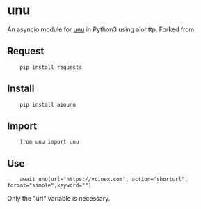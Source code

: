 
# unu

An asyncio module for [unu](https://u.nu/) in Python3 using aiohttp. Forked from 

## Request

        pip install requests  

## Install

        pip install aiounu
        
## Import

        from unu import unu  

## Use

        await unu(url="https://vcinex.com", action="shorturl", format="simple",keyword="")

Only the "url" variable is necessary.
